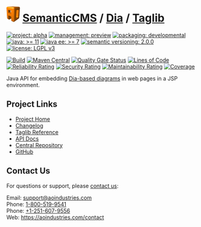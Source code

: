 # [<img src="ao-logo.png" alt="AO Logo" width="35" height="40">](https://github.com/ao-apps) [SemanticCMS](https://github.com/ao-apps/semanticcms) / [Dia](https://github.com/ao-apps/semanticcms-dia) / [Taglib](https://github.com/ao-apps/semanticcms-dia-taglib)

[![project: alpha](https://semanticcms.com/ao-badges/project-alpha.svg)](https://aoindustries.com/life-cycle#project-alpha)
[![management: preview](https://semanticcms.com/ao-badges/management-preview.svg)](https://aoindustries.com/life-cycle#management-preview)
[![packaging: developmental](https://semanticcms.com/ao-badges/packaging-developmental.svg)](https://aoindustries.com/life-cycle#packaging-developmental)  
[![java: &gt;= 11](https://semanticcms.com/ao-badges/java-11.svg)](https://docs.oracle.com/en/java/javase/11/)
[![java ee: &gt;= 7](https://semanticcms.com/ao-badges/javaee-7.svg)](https://docs.oracle.com/javaee/7/)
[![semantic versioning: 2.0.0](https://semanticcms.com/ao-badges/semver-2.0.0.svg)](https://semver.org/spec/v2.0.0.html)
[![license: LGPL v3](https://semanticcms.com/ao-badges/license-lgpl-3.0.svg)](https://www.gnu.org/licenses/lgpl-3.0)

[![Build](https://github.com/ao-apps/semanticcms-dia-taglib/workflows/Build/badge.svg?branch=master)](https://github.com/ao-apps/semanticcms-dia-taglib/actions?query=workflow%3ABuild)
[![Maven Central](https://maven-badges.herokuapp.com/maven-central/com.semanticcms/semanticcms-dia-taglib/badge.svg)](https://maven-badges.herokuapp.com/maven-central/com.semanticcms/semanticcms-dia-taglib)
[![Quality Gate Status](https://sonarcloud.io/api/project_badges/measure?branch=master&project=com.semanticcms%3Asemanticcms-dia-taglib&metric=alert_status)](https://sonarcloud.io/dashboard?branch=master&id=com.semanticcms%3Asemanticcms-dia-taglib)
[![Lines of Code](https://sonarcloud.io/api/project_badges/measure?branch=master&project=com.semanticcms%3Asemanticcms-dia-taglib&metric=ncloc)](https://sonarcloud.io/component_measures?branch=master&id=com.semanticcms%3Asemanticcms-dia-taglib&metric=ncloc)  
[![Reliability Rating](https://sonarcloud.io/api/project_badges/measure?branch=master&project=com.semanticcms%3Asemanticcms-dia-taglib&metric=reliability_rating)](https://sonarcloud.io/component_measures?branch=master&id=com.semanticcms%3Asemanticcms-dia-taglib&metric=Reliability)
[![Security Rating](https://sonarcloud.io/api/project_badges/measure?branch=master&project=com.semanticcms%3Asemanticcms-dia-taglib&metric=security_rating)](https://sonarcloud.io/component_measures?branch=master&id=com.semanticcms%3Asemanticcms-dia-taglib&metric=Security)
[![Maintainability Rating](https://sonarcloud.io/api/project_badges/measure?branch=master&project=com.semanticcms%3Asemanticcms-dia-taglib&metric=sqale_rating)](https://sonarcloud.io/component_measures?branch=master&id=com.semanticcms%3Asemanticcms-dia-taglib&metric=Maintainability)
[![Coverage](https://sonarcloud.io/api/project_badges/measure?branch=master&project=com.semanticcms%3Asemanticcms-dia-taglib&metric=coverage)](https://sonarcloud.io/component_measures?branch=master&id=com.semanticcms%3Asemanticcms-dia-taglib&metric=Coverage)

Java API for embedding [Dia-based diagrams](https://wiki.gnome.org/Apps/Dia/) in web pages in a JSP environment.

## Project Links
* [Project Home](https://semanticcms.com/dia/taglib/)
* [Changelog](https://semanticcms.com/dia/taglib/changelog)
* [Taglib Reference](https://semanticcms.com/dia/taglib/semanticcms-dia.tld/)
* [API Docs](https://semanticcms.com/dia/taglib/apidocs/)
* [Central Repository](https://central.sonatype.com/artifact/com.semanticcms/semanticcms-dia-taglib)
* [GitHub](https://github.com/ao-apps/semanticcms-dia-taglib)

## Contact Us
For questions or support, please [contact us](https://aoindustries.com/contact):

Email: [support@aoindustries.com](mailto:support@aoindustries.com)  
Phone: [1-800-519-9541](tel:1-800-519-9541)  
Phone: [+1-251-607-9556](tel:+1-251-607-9556)  
Web: https://aoindustries.com/contact
